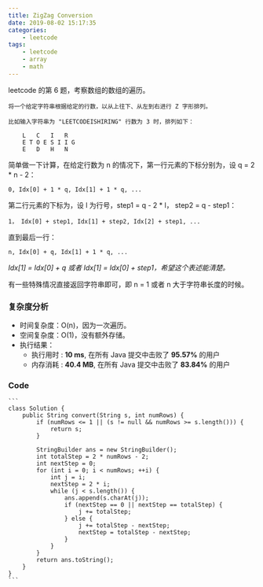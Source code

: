 ```yaml
---
title: ZigZag Conversion
date: 2019-08-02 15:17:35
categories:
    - leetcode
tags: 
    - leetcode
    - array
    - math
---
```


leetcode 的第 6 题，考察数组的数组的遍历。

    将一个给定字符串根据给定的行数，以从上往下、从左到右进行 Z 字形排列。

    比如输入字符串为 "LEETCODEISHIRING" 行数为 3 时，排列如下：
        
        L   C   I   R
        E T O E S I I G
        E   D   H   N

<!-- more -->

简单做一下计算，在给定行数为 n 的情况下，第一行元素的下标分别为，设 q = 2 * n - 2：

    0, Idx[0] + 1 * q, Idx[1] + 1 * q, ...

第二行元素的下标为，设 l 为行号，step1 = q - 2 * l， step2 = q - step1：

    1， Idx[0] + step1, Idx[1] + step2, Idx[2] + step1, ...

直到最后一行：

    n, Idx[0] + q, Idx[1] + 1 * q, ...

*Idx[1] = Idx[0] + q 或者 Idx[1] = Idx[0] + step1，希望这个表述能清楚。*

有一些特殊情况直接返回字符串即可，即 n = 1 或者 n 大于字符串长度的时候。

### 复杂度分析

- 时间复杂度：O(n)，因为一次遍历。
- 空间复杂度：O(1)，没有额外存储。
- 执行结果：
  - 执行用时 : **10 ms**, 在所有 Java 提交中击败了 **95.57%** 的用户
  - 内存消耗 : **40.4 MB**, 在所有 Java 提交中击败了 **83.84%** 的用户

### Code

    ```
    class Solution {
        public String convert(String s, int numRows) {
            if (numRows <= 1 || (s != null && numRows >= s.length())) {
                return s;
            }

            StringBuilder ans = new StringBuilder();
            int totalStep = 2 * numRows - 2;
            int nextStep = 0;
            for (int i = 0; i < numRows; ++i) {
                int j = i;
                nextStep = 2 * i;
                while (j < s.length()) {
                    ans.append(s.charAt(j));
                    if (nextStep == 0 || nextStep == totalStep) {
                        j += totalStep;
                    } else {
                        j += totalStep - nextStep;
                        nextStep = totalStep - nextStep;
                    }
                }
            }
            return ans.toString();
        }
    }
    ```